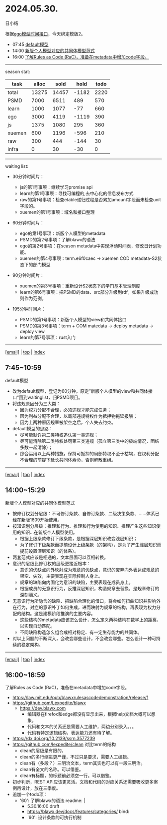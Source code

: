 # 2024.05.30.
日小结  

<a id="top"></a>
根据[ego模型时间接口](https://gitee.com/hyg/blog/blob/master/timeflow.md)，今天绑定模版2。

<a id="index"></a>
- 07:45	[default模型](#20240530074500)  
- 14:00	[新版个人模型对应的共同体模型范式](#20240530140000)  
- 16:00	[了解Rules as Code (RaC)，准备在metadata中增加code字段。](#20240530160000)  

---
season stat:

| task | alloc | sold | hold | todo |
| --- | --- | --- | --- | --- |
| total | 13275 | 14457 | -1182 | 2220 |
| PSMD | 7000 | 6511 | 489 | 570 |
| learn | 1000 | 1077 | -77 | 660 |
| ego | 3000 | 4119 | -1119 | 390 |
| js | 1375 | 1080 | 295 | 360 |
| xuemen | 600 | 1196 | -596 | 210 |
| raw | 300 | 444 | -144 | 30 |
| infra | 0 | 30 | -30 | 0 |

---

waiting list:


- 30分钟时间片：
  - js的第1号事项：继续学习promise api
  - learn的第1号事项：寻找可编程的,去中心化的信息发布方式
  - raw的第1号事项：检查etable递归过程是否累加amount字段而未检查unit字段的。
  - xuemen的第1号事项：域名和接口整理

- 60分钟时间片：
  - ego的第1号事项：新版个人模型的metadata
  - PSMD的第2号事项：了解blawx的语法
  - ego的第2号事项：在season metadata中实现浮动时间表，修改日计划功能。
  - xuemen的第4号事项：term.e6f0caec -> xuemen COD metadata-S2状态下的部门模型

- 90分钟时间片：
  - xuemen的第3号事项：重新设计S2状态下的学门基本管理制度
  - learn的第6号事项：把PSMD的data、src部分升级到rdf，如果升级成功则作为范例。

- 195分钟时间片：
  - PSMD的第1号事项：新版个人模型的view和共同体接口
  - PSMD的第3号事项：term + COM matedata -> deploy metadata -> deploy view
  - learn的第7号事项：rust入门

---

<a href="mailto:huangyg@mars22.com?subject=关于2024.05.30.[default模型]任务&body=日期: 20240530%0D%0A序号: 0%0D%0A手稿:../../draft/2024/05/20240530074500.md%0D%0A---请勿修改邮件主题及以上内容 从下一行开始写您的想法---%0D%0A">[email]</a> | [top](#top) | [index](#index)
<a id="20240530074500"></a>
## 7:45~10:59
default模型

- 改为default模型，登记为60分钟。原定”新版个人模型的view和共同体接口“回到waitinglist，归PSMD项目。
- 将违规原因分为三大类：
    - 因为权力分配不合理，必须违规才能完成任务；
    - 因为利益分配不合理，以局部违规特权作为抵押物拖延报酬；
    - 因为上两种原因规章被架空之后，个人失去约束。
- default模型的思路：
    - 尽可能默许第二类特权追认第一类违规；
    - 尽可能清除第二类特权处罚第三类违规（孤立第三类中的极端情况，团结多数一起清除）；
    - 综合运用以上两种措施，保持可抵押的局部特权不至于枯竭，在权利分配不合理的前提下延长共同体寿命，否则解散重组。

---

<a href="mailto:huangyg@mars22.com?subject=关于2024.05.30.[新版个人模型对应的共同体模型范式]任务&body=日期: 20240530%0D%0A序号: 1%0D%0A手稿:../../draft/2024/05/20240530140000.md%0D%0A---请勿修改邮件主题及以上内容 从下一行开始写您的想法---%0D%0A">[email]</a> | [top](#top) | [index](#index)
<a id="20240530140000"></a>
## 14:00~15:29
新版个人模型对应的共同体模型范式

- 按修订权划分层级：不可修订条款、自修订条款、二级决策条款、......体系已经在新版1609开始使用。
- 按知识划分层级：推理和行为、推理和行为使用的知识、推理产生这些知识使用的知识...在新版个人模型使用。
    - 根据上级条款修订下级条款，是根据深层知识改变浅层知识；
    - 为了修订下级条款而提前设计上级条款（的架构），是为了产生浅层知识而提前设置深层知识（的体系）。
- 两套范式应该是相通的，文本层面可以互相转换。
- 意识的层级比修订权的层级更接近根本：
    - 意识的优缺点向外映射成为规章的优缺点，意识的废弃向外表达成规章的架空、失效，主要表现在实际控制人身上。
    - 规章的缺陷向内固化为意识的缺陷，主要表现在成员身上。
    - 根据成员的无意识行为，反推深层知识，构造规章去替换，是规章修订的深刻涵义。
- 无意识行为所隐含的缺陷、把缺陷合理化的借口，将会如何扭曲知识并影响外在行为，对症的意识补丁如何生成，进而映射为规章的结构，再表现为权力分配的结构。这是建模阶段推演的主要内容。
    - 这些结构的metadata应该怎么设计，怎么定义两种结构在数学上的距离，以实现自动匹配。
    - 不同缺陷构造怎么组合成相对稳定、有一定生存能力的共同体。
- 对以上问题的不断深入，会改变哪些设计，不会改变哪些。怎么设计一种可持续的稳定架构。

---

<a href="mailto:huangyg@mars22.com?subject=关于2024.05.30.[了解Rules as Code (RaC)，准备在metadata中增加code字段。]任务&body=日期: 20240530%0D%0A序号: 2%0D%0A手稿:../../draft/2024/05/20240530160000.md%0D%0A---请勿修改邮件主题及以上内容 从下一行开始写您的想法---%0D%0A">[email]</a> | [top](#top) | [index](#index)
<a id="20240530160000"></a>
## 16:00~16:59
了解Rules as Code (RaC)，准备在metadata中增加code字段。

- https://law.mit.edu/pub/blawxrulesascodedemonstration/release/1
- https://github.com/Lexpedite/blawx
    - https://dev.blawx.com
        - 编辑器在firefox和edge都没有显示出来，根据help文档大概可以想象。
        - 代码和文本的关系还是需要人工维护，两边分别录入。。。
        - 代码有特定逻辑结构，表达能力还有待了解。
- https://dx.doi.org/10.2139/ssrn.3577239
- https://github.com/lexpedite/clean 对比term的结构
    - clean的层级是有限的。
    - clean的多行缩进更严谨，不过只是要求，需要人工编辑。
    - clean有（多段？）三明治文本，term其实也可以有一段三明治。
    - clean有全文的名称。可以借鉴。
    - clean有标题，的标题前必须空一行。可以借鉴。
- 初步判断，REST API应该更灵活。文档和代码的对应关系还需要吸收更多案例再设计，放在三季度。
- 追加一个todo项：
    - '60': 了解blawx的语法
      readme: |
        - 5.30.16:00 draft
        - https://blawx.dev/docs/features/categories/
      bind:
        - '60': 设计条款的可执行机制
    
